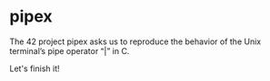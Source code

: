 # pipex
The 42 project pipex asks us to reproduce the behavior of the Unix terminal’s pipe operator “|” in C.

Let's finish it!
